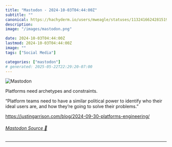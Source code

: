 ```yaml
---
title: "Mastodon - 2024-10-03T04:44:00Z"
subtitle: ""
canonical: https://hachyderm.io/users/mweagle/statuses/113241662428151977
description:
image: "/images/mastodon.png"

date: 2024-10-03T04:44:00Z
lastmod: 2024-10-03T04:44:00Z
image: ""
tags: ["Social Media"]

categories: ["mastodon"]
# generated: 2025-05-22T22:29:20-07:00
---
```

![Mastodon](/images/mastodon.png)

<p>Platforms need archetypes and constraints. </p><p>“Platform teams need to have a similar political power to identify who their ideal users are, and how they’re going to solve their problems.”</p><p><a href="https://justingarrison.com/blog/2024-09-30-platforms-engineering/" target="_blank" rel="nofollow noopener noreferrer" translate="no"><span class="invisible">https://</span><span class="ellipsis">justingarrison.com/blog/2024-0</span><span class="invisible">9-30-platforms-engineering/</span></a></p>


###### [Mastodon Source 🐘](https://hachyderm.io/@mweagle/113241662428151977)

___
